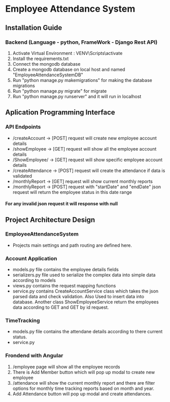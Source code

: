 # Employee Attendance System

## Installation Guide

### Backend (Language - python, FrameWork - Django Rest API)

1. Activate Virtual Environment : VENV\Scripts\activate
2. Install the requirements.txt
3. Connect the mongodb database
4. Create a mongodb database on local host and named "EmployeeAttendanceSystemDB"
5. Run "python manage.py makemigrations" for making the database migrations
6. Run "python manage.py migrate" for migrate
7. Run "python manage.py runserver" and it will run in localhost

## Aplication Programming Interface

### API Endpoints

* /createAccount        -> [POST] request will create new employee account details
* /showEmployee         -> [GET] request will show all the employee account details
* /ShowEmployee/<id>    -> [GET] request will show specific employee account details
* /createAttendance     -> [POST] request will create the attendance if data is validated
* /monthlyReport        -> [GET] request will show current monthly reports
* /monthlyReport        -> [POST] request with "startDate" and "endDate" json request will return the employee status in this date range

#### For any invalid json request it will response with null

## Project Architecture Design

### EmployeeAttendanceSystem
* Projects main settings and path routing are defined here.

### Account Application
* models.py file contains the employee details fields
* serializers.py file used to serialize the complex data into simple data according to models
* views.py contains the request mapping functions
* service.py contains CreateAccountService class which takes the json parsed data 
and check validation. Also Used to insert data into database. Another class ShowEmployeeService return the employees data according to GET and GET by id request.

### TimeTracking
* models.py file contains the attendane details according to there current status.
* service.py 

### Frondend with Angular
1. /employee page will show all the employee records
2. There is Add Member button which will pop up modal to create new employee
3. /attendance will show the current monthly report and there are filter options for monthly time tracking reports based on month and year.
4. Add Attendance button will pop up modal and create attendances.